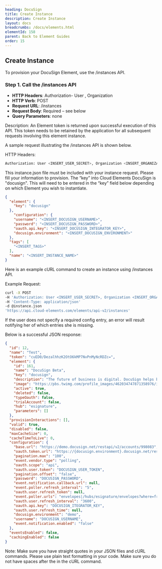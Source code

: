 ```yaml
---
heading: DocuSign
title: Create Instance
description: Create Instance
layout: docs
breadcrumbs: /docs/elements.html
elementId: 158
parent: Back to Element Guides
order: 15
---
```


## Create Instance

To provision your DocuSign Element, use the /instances API.

### Step 1. Call the /instances API

* __HTTP Headers__: Authorization- User <user secret>, Organization <organization secret>
* __HTTP Verb__: POST
* __Request URL__: /instances
* __Request Body__: Required – see below
* __Query Parameters__: none

Description: An Element token is returned upon successful execution of this API. This token needs to be retained by the application for all subsequent requests involving this element instance.

A sample request illustrating the /instances API is shown below.

HTTP Headers:

```bash
Authorization: User <INSERT_USER_SECRET>, Organization <INSERT_ORGANIZATION_SECRET>

```
This instance.json file must be included with your instance request.  Please fill your information to provision.  The “key” into Cloud Elements DocuSign is "docusign".  This will need to be entered in the “key” field below depending on which Element you wish to instantiate.

```json
{
  "element": {
    "key": "docusign"
  },
    "configuration": {
    "username": "<INSERT_DOCUSIGN_USERNAME>",
    "password": "<INSERT_DOCUSIGN_PASSWORD>",
    "oauth.api.key": "<INSERT_DOCUSIGN_INTEGRATOR_KEY>",
    "docusign.environment": "<INSERT_DOCUSIGN_ENVIRONMENT>"
  },
  "tags": [
    "<INSERT_TAGS>"
  ],
  "name": "<INSERT_INSTANCE_NAME>"
}
```

Here is an example cURL command to create an instance using /instances API.

Example Request:

```bash
curl -X POST
-H 'Authorization: User <INSERT_USER_SECRET>, Organization <INSERT_ORGANIZATION_SECRET>'
-H 'Content-Type: application/json'
-d @instance.json
'https://api.cloud-elements.com/elements/api-v2/instances'
```

If the user does not specify a required config entry, an error will result notifying her of which entries she is missing.

Below is a successful JSON response:

```json
{
  "id": 12,
  "name": "Test",
  "token": "cuED0/DezalhhzK2OtO6kMP7NvPnMyNcRDZc=",
  "element": {
    "id": 161,
    "name": "DocuSign Beta",
    "key": "docusign",
    "description": "The future of business is digital. DocuSign helps businesses of all sizes easily and securely sign, send, and manage documents in the cloud, with unmatched availability and legal enforceability.",
    "image": "https://pbs.twimg.com/profile_images/462034747871358976/i1asGWHM.jpeg",
    "active": true,
    "deleted": false,
    "typeOauth": false,
    "trialAccount": false,
    "hub": "esignature",
    "parameters": []
  },
  "provisionInteractions": [],
  "valid": true,
  "disabled": false,
  "maxCacheSize": 0,
  "cacheTimeToLive": 0,
  "configuration": {
    "base.url": "https://demo.docusign.net/restapi/v2/accounts/998083",
    "oauth.token.url": "https://{docusign.environment}.docusign.net/restapi/v2/oauth2/token",
    "pagination.max": "100",
    "event.vendor.type": "polling",
    "oauth.scope": "api",
    "oauth.user.token": "DOCUSIGN_USER_TOKEN",
    "pagination.offset": "false",
    "password": "DOCUSIGN_PASSWORD",
    "event.notification.callback.url": null,
    "event.poller.refresh_interval": "5",
    "oauth.user.refresh_token": null,
    "event.poller.urls": "envelopes|/hubs/esignature/envelopes?where=from_date='${gmtDate:yyyy-MM-dd'T'HH:mm:ss'Z'}'",
    "oauth.user.refresh_interval": "3600",
    "oauth.api.key": "DOCUSIGN_ITEGRATOR_KEY",
    "oauth.user.refresh_time": null,
    "docusign.environment": "demo",
    "username": "DOCUSIGN_USERNAME",
    "event.notification.enabled": "false"
  },
  "eventsEnabled": false,
  "cachingEnabled": false
}
```

Note:  Make sure you have straight quotes in your JSON files and cURL commands.  Please use plain text formatting in your code.  Make sure you do not have spaces after the in the cURL command.
